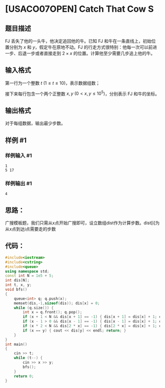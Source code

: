 # [USACO07OPEN] Catch That Cow S

## 题目描述

FJ 丢失了他的一头牛，他决定追回他的牛。已知 FJ 和牛在一条直线上，初始位置分别为 $x$ 和 $y$，假定牛在原地不动。FJ 的行走方式很特别：他每一次可以前进一步、后退一步或者直接走到 $2\times x$ 的位置。计算他至少需要几步追上他的牛。

## 输入格式

第一行为一个整数 $t\ ( 1\le t\le 10)$，表示数据组数；

接下来每行包含一个两个正整数 $x,y\ (0<x,y \le 10^5)$，分别表示 FJ 和牛的坐标。

## 输出格式

对于每组数据，输出最少步数。

## 样例 #1

### 样例输入 #1

```
1 
5 17
```

### 样例输出 #1

```
4
```





## 思路：

广搜模板题，我们只需从x点开始广搜即可，设立数组dist作为计算步数。dist[i]为从x点到达i点需要走的步数

## 代码：

```cpp
#include<iostream>
#include<cstring>
#include<queue>
using namespace std;
const int N = 1e5 + 5;
int dis[N];
int t, x, y;
void bfs()
{
	queue<int> q; q.push(x);
	memset(dis,-1,sizeof(dis)); dis[x] = 0;
	while (q.size()) {
		int x = q.front(); q.pop();
		if (x + 1 < N && dis[x + 1] == -1) { dis[x + 1] = dis[x] + 1; q.push(x + 1); }
		if (x - 1 > 0 && dis[x - 1] == -1) { dis[x - 1] = dis[x] + 1; q.push(x - 1); }
		if (x * 2 < N && dis[2 * x] == -1) { dis[2 * x] = dis[x] + 1; q.push(2 * x); }
		if (x == y) { cout << dis[y] << endl; return; }
	}
}
int main()
{
	cin >> t;
	while (t--) {
		cin >> x >> y;
		bfs();
	}
	return 0;
}
```

